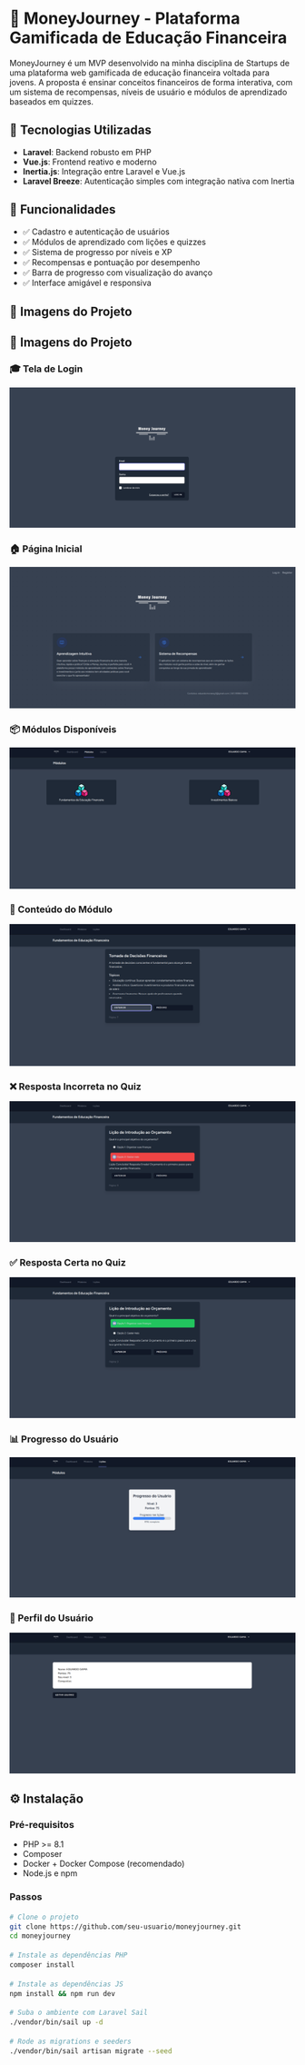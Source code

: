 # 💸 MoneyJourney - Plataforma Gamificada de Educação Financeira

MoneyJourney é um MVP desenvolvido na minha disciplina de Startups de uma plataforma web gamificada de educação financeira voltada para jovens. A proposta é ensinar conceitos financeiros de forma interativa, com um sistema de recompensas, níveis de usuário e módulos de aprendizado baseados em quizzes.

## 🚀 Tecnologias Utilizadas

- **Laravel**: Backend robusto em PHP
- **Vue.js**: Frontend reativo e moderno
- **Inertia.js**: Integração entre Laravel e Vue.js
- **Laravel Breeze**: Autenticação simples com integração nativa com Inertia

## 🧩 Funcionalidades

- ✅ Cadastro e autenticação de usuários
- ✅ Módulos de aprendizado com lições e quizzes
- ✅ Sistema de progresso por níveis e XP
- ✅ Recompensas e pontuação por desempenho
- ✅ Barra de progresso com visualização do avanço
- ✅ Interface amigável e responsiva

## 📸 Imagens do Projeto

## 📸 Imagens do Projeto

### 🎓 Tela de Login
![Login](public/screenshots/login.png)

### 🏠 Página Inicial
![Dashboard Inicial](public/screenshots/DashboardInicial.png)

### 📦 Módulos Disponíveis
![Módulos](public/screenshots/moduloslessons.png)

### 📘 Conteúdo do Módulo
![Conteúdo](public/screenshots/conteudomodulo.png)

### ❌ Resposta Incorreta no Quiz
![Lição Errada](public/screenshots/licaoerrada.png)

### ✅ Resposta Certa no Quiz
![Lição Correta](public/screenshots/licoes.png)

### 📊 Progresso do Usuário
![Progresso](public/screenshots/progresso.png)

### 👤 Perfil do Usuário
![Perfil](public/screenshots/infousuario.png)

## ⚙️ Instalação

### Pré-requisitos

- PHP >= 8.1
- Composer
- Docker + Docker Compose (recomendado)
- Node.js e npm

### Passos

```bash
# Clone o projeto
git clone https://github.com/seu-usuario/moneyjourney.git
cd moneyjourney

# Instale as dependências PHP
composer install

# Instale as dependências JS
npm install && npm run dev

# Suba o ambiente com Laravel Sail
./vendor/bin/sail up -d

# Rode as migrations e seeders
./vendor/bin/sail artisan migrate --seed
